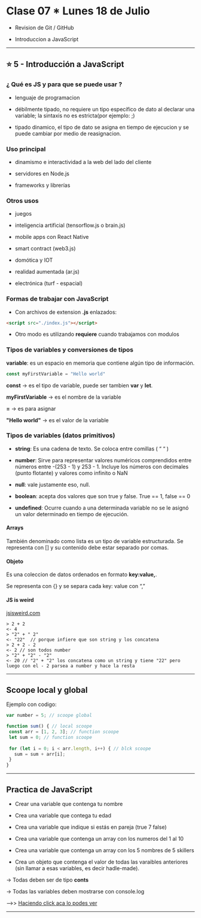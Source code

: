# Clase 07 * Lunes 18 de Julio

- Revision de Git / GitHub

- Introduccion a JavaScript

---

## :star: 5 - Introducción a JavaScript

###  ¿ Qué es JS y para que se puede usar ?

- lenguaje de programacion

- débilmente tipado, no requiere un tipo específico de dato al declarar una variable; la sintaxis no es estricta(por ejemplo: ;)

- tipado dinamico, el tipo de dato se asigna en tiempo de ejecucion y se puede cambiar por medio de reasignacion.


### Uso principal

- dinamismo e interactividad a la web del lado del cliente

- servidores en Node.js

- frameworks y librerías


### Otros usos

- juegos

- inteligencia artificial (tensorflow.js o brain.js)

- mobile apps con React Native

- smart contract (web3.js)

- domótica y IOT

- realidad aumentada (ar.js)

- electrónica (turf - espacial)

### Formas de trabajar con JavaScript

- Con archivos de extension **.js** enlazados:

```html
<script src="./index.js"></script>
```

- Otro modo es utilizando **requiere** cuando trabajamos con modulos

### Tipos de variables y conversiones de tipos

**variable**: es un espacio en memoria que contiene algún tipo de información.

```JavaScript
const myFirstVariable = "Hello world"
```

**const** -> es el tipo de variable, puede ser tambien **var** y **let**.

**myFirstVariable** -> es el nombre de la variable

**=** -> es para asignar

**"Hello world"** -> es el valor de la variable

### Tipos de variables (datos primitivos)

- **string**: Es una cadena de texto. Se coloca entre comillas ( “ “ )

- **number**: Sirve para representar valores numéricos comprendidos entre números entre -(253 - 1) y 253 - 1. Incluye los números con decimales (punto flotante) y valores como infinito o NaN

- **null**: vale justamente eso, null.

- **boolean**: acepta dos valores que son true y false. True == 1, false == 0

- **undefined**: Ocurre cuando a una determinada variable no se le asignó un valor determinado en tiempo de ejecución. 

#### Arrays

También denominado como lista es un tipo de variable estructurada. Se representa con [] y su contenido debe estar separado por comas.


#### Objeto

Es una coleccion de datos ordenados en formato **key:value,**.

Se representa con {} y se separa cada key: value con “,”



#### JS is weird

[jsisweird.com](https://www.jsisweird.com)


```
> 2 + 2
<- 4
> "2" + " 2"
<- "22"  // porque infiere que son string y los concatena
> 2 + 2 - 2
<- 2 // son todos number
> "2" + "2" - "2"
<- 20 // "2" + "2" los concatena como un string y tiene "22" pero luego con el - 2 parsea a number y hace la resta
```

---

## Scoope local y global
 
 Ejemplo con codigo:
 
 ```JavaScript
 var number = 5; // scoope global
 
 function sum() { // local scoope
  const arr = [1, 2, 3]; // function scoope
  let sum = 0; // function scoope
  
  for (let i = 0; i < arr.length, i++) { // blck scoope
    sum = sum + arr[i];
  }
 }
 ```

---

## Practica de JavaScript

- Crear una variable que contenga tu nombre

- Crea una variable que contega tu edad

- Crea una variable que indique si estás en pareja (true 7 false)

- Crea una variable que contenga un array con los numeros del 1 al 10

- Crea una variable que contenga un array con los 5 nombres de 5 skillers

- Crea un objeto que contenga el valor de todas las varaibles anteriores (sin llamar a esas variables, es decir hadle-made).

-> Todas deben ser de tipo **conts**

-> Todas las variables deben mostrarse con console.log

-->> [Haciendo click aca lo podes ver](https://github.com/eugenia1984/Avalith-React/blob/main/clase07/practica.js)

---
